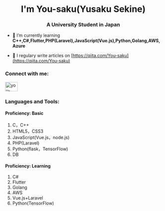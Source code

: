 <h1 align="center">I'm You-saku(Yusaku Sekine)</h1>
<h3 align="center">A University Student in Japan</h3>

- 🌱 I’m currently learning **C++,C#,Flutter,PHP(Laravel),JavaScript(Vue.js),Python,Golang,AWS,Azure**

- 📝 I regulary write articles on [https://qiita.com/You-saku](https://qiita.com/You-saku)

<h3 align="left">Connect with me:</h3>
<p align="left">
<a href="https://twitter.com/Usaku33981514" target="blank"><img align="center" src="https://cdn.jsdelivr.net/npm/simple-icons@3.0.1/icons/twitter.svg" alt="you-saku" height="30" width="40" /></a>
</p>

<h3 align="left">Languages and Tools:</h3>
<h4>Proficiency: Basic</h4>
<ol>
    <li>C，C++</li>
    <li>HTML5，CSS3</li>
    <li>JavaScript(Vue.js，node.js)</li>
    <li>PHP(Laravel)</li>
    <li>Python(flask，TensorFlow)</li>
    <li>DB</li>
</ol>
<h4>Proficiency: Learning</h4>
<ol>
    <li>C#</li>
    <li>Flutter</li>
    <li>Golang</li>
    <li>AWS</li>
    <li>Vue.js+Laravel</li>
    <li>Python(TensorFlow)</li>
</ol>